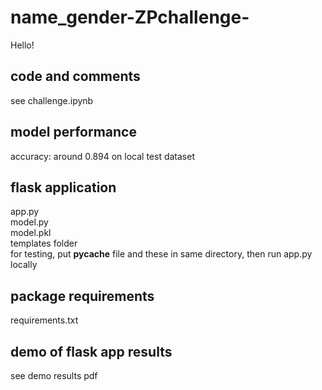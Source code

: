 # name_gender-ZPchallenge-
Hello!

## code and comments
see challenge.ipynb

## model performance
accuracy: around 0.894 on local test dataset

## flask application
app.py  
model.py  
model.pkl    
templates folder         
for testing, put __pycache__ file and these in same directory, then run app.py locally 

## package requirements
requirements.txt

## demo of flask app results
see demo results pdf
